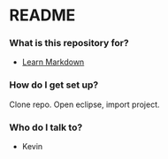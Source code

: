 # README #

### What is this repository for? ###

* [Learn Markdown](https://bitbucket.org/tutorials/markdowndemo)

### How do I get set up? ###

Clone repo.  Open eclipse, import project.


### Who do I talk to? ###

* Kevin